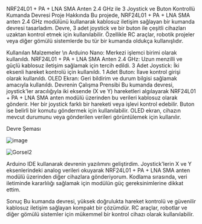 NRF24L01 + PA + LNA SMA Anten 2.4 GHz ile 3 Joystick ve Buton Kontrollü Kumanda Devresi
Proje Hakkında
Bu projede, NRF24L01 + PA + LNA SMA anten 2.4 GHz modülünü kullanarak kablosuz iletişim sağlayan bir kumanda devresi tasarladım. Devre, 3 adet joystick ve bir buton ile çeşitli cihazları uzaktan kontrol etmek için kullanılabilir. Özellikle RC araçlar, robotik projeler veya diğer gömülü sistemlerde bu tür bir kumanda oldukça kullanışlıdır.

Kullanılan Malzemeler \n
Arduino Nano: Merkezi işlemci birimi olarak kullanıldı.
NRF24L01 + PA + LNA SMA Anten 2.4 GHz: Uzun menzilli ve güçlü kablosuz iletişim sağlamak için tercih edildi.
3 Adet Joystick: İki eksenli hareket kontrolü için kullanıldı.
1 Adet Buton: İlave kontrol girişi olarak kullanıldı.
OLED Ekran: Geri bildirim ve durum bilgisi sağlamak amacıyla kullanıldı.
Devrenin Çalışma Prensibi
Bu kumanda devresi, joystick'ler aracılığıyla iki eksende (X ve Y) hareketleri algılayarak NRF24L01 + PA + LNA SMA anten modülü üzerinden bu verileri kablosuz olarak gönderir. Her bir joystick farklı bir hareketi veya işlevi kontrol edebilir. Buton ise belirli bir komutu göndermek için kullanılabilir. OLED ekran, cihazın mevcut durumunu veya gönderilen verileri görüntülemek için kullanılır.

Devre Şeması

![image](https://github.com/user-attachments/assets/1aabae18-ec42-4a12-ba2c-859de21e1d5c)


![Gorsel2](https://github.com/user-attachments/assets/12e92bd3-829c-47df-a12f-d6e8214c909c)

Arduino IDE kullanarak devrenin yazılımını geliştirdim. Joystick'lerin X ve Y eksenlerindeki analog verileri okuyarak NRF24L01 + PA + LNA SMA anten modülü üzerinden diğer cihazlara gönderiyorum. Kodlama sırasında, veri iletiminde kararlılığı sağlamak için modülün güç gereksinimlerine dikkat ettim.

Sonuç
Bu kumanda devresi, yüksek doğrulukta hareket kontrolü ve güvenilir kablosuz iletişim sağlayan kompakt bir çözümdür. RC araçlar, robotlar ve diğer gömülü sistemler için mükemmel bir kontrol cihazı olarak kullanılabilir.

